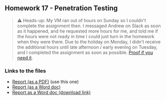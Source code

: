 ## Homework 17 - Penetration Testing

> :warning: Heads-up: My VM ran out of hours on Sunday so I couldn't complete
> the assignment then. I messaged Andrew on Slack as soon as it happened, and he
> requested more hours for me, and told me if the hours were not ready in time
> I could just turn in the homework when they were there. Due to the holiday on
> Monday, I didn't receive the additional hours until late afternoon / early
> evening on Tuesday, and I completed the assignment as soon as possible. [Proof
> if you need it](./Images/hours-proof.png).

### Links to the files

* [Report (as a PDF)](./Report.pdf) (use this one)
* [Report (as a Word doc)](./Report.docx)
* <a href="Report.docx" download="Report.docx">Report as a Word doc (download link)</a>
